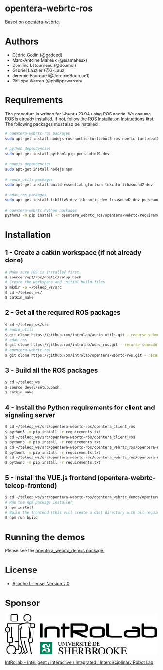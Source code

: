 # opentera-webrtc-ros

Based on [opentera-webrtc](https://github.com/introlab/opentera-webrtc).

# Authors

- Cédric Godin (@godced)
- Marc-Antoine Maheux (@mamaheux)
- Dominic Létourneau (@doumdi)
- Gabriel Lauzier (@G-Lauz)
- Jérémie Bourque (@JeremieBourque1)
- Philippe Warren (@philippewarren)

# Requirements

The procedure is written for Ubuntu 20.04 using ROS noetic. We assume ROS is already installed. If not, follow the [ROS Installation Instructions](http://wiki.ros.org/noetic/Installation/Ubuntu) first. The following packages must also be installed :

```bash
# opentera-webrtc-ros packages
sudo apt-get install nodejs ros-noetic-turtlebot3 ros-noetic-turtlebot3-gazebo ros-noetic-dwa-local-planner ros-noetic-rtabmap-ros

# python dependencies
sudo apt-get install python3-pip portaudio19-dev

# nodejs dependencies
sudo apt-get install nodejs npm

# audio_utils packages
sudo apt-get install build-essential gfortran texinfo libasound2-dev

# odas_ros packages
sudo apt-get install libfftw3-dev libconfig-dev libasound2-dev pulseaudio libpulse-dev

# opentera-webrtc Python packages
python3 -m pip install -r opentera_webrtc_ros/opentera-webrtc/requirements.txt
```

# Installation

## 1 - Create a catkin workspace (if not already done)

```bash
# Make sure ROS is installed first.
$ source /opt/ros/noetic/setup.bash
# Create the workspace and initial build files
$ mkdir -p ~/teleop_ws/src
$ cd ~/teleop_ws/
$ catkin_make
```

## 2 - Get all the required ROS packages

```bash
$ cd ~/teleop_ws/src
# audio_utils
$ git clone https://github.com/introlab/audio_utils.git --recurse-submodules
# odas_ros
$ git clone https://github.com/introlab/odas_ros.git --recurse-submodules
# opentera-webrtc-ros
$ git clone https://github.com/introlab/opentera-webrtc-ros.git --recurse-submodules
```

## 3 - Build all the ROS packages

```bash
$ cd ~/teleop_ws
$ source devel/setup.bash
$ catkin_make
```

## 4 - Install the Python requirements for client and signaling server

```bash
$ cd ~/teleop_ws/src/opentera-webrtc-ros/opentera_client_ros
$ python3 -m pip install -r requirements.txt
$ cd ~/teleop_ws/src/opentera-webrtc-ros/opentera_client_ros
$ python3 -m pip install -r requirements.txt
$ cd ~/teleop_ws/src/opentera-webrtc-ros/opentera_webrtc_ros/opentera-webrtc
$ python3 -m pip install -r requirements.txt
$ cd ~/teleop_ws/src/opentera-webrtc-ros/opentera_webrtc_ros/opentera-webrtc/signaling-server
$ python3 -m pip install -r requirements.txt
```

## 5 - Install the VUE.js frontend (opentera-webrtc-teleop-frontend)

```bash
$ cd ~/teleop_ws/src/opentera-webrtc-ros/opentera_webrtc_demos/opentera-webrtc-teleop-frontend/teleop-vue
# Run the npm package installer
$ npm install
# Build the frontend (this will create a dist directory with all required files)
$ npm run build
```

# Running the demos

Please see the [opentera_webrtc_demos package.](opentera_webrtc_demos/README.md)

# License

- [Apache License, Version 2.0](LICENSE)

# Sponsor

![IntRoLab](images/IntRoLab.png)

[IntRoLab - Intelligent / Interactive / Integrated / Interdisciplinary Robot Lab](https://introlab.3it.usherbrooke.ca)
